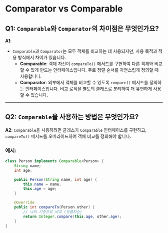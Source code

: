 # Comparator vs Comparable

## Q1: `Comparable`와 `Comparator`의 차이점은 무엇인가요?

**A1**: 
- `Comparable`과 `Comparator`는 모두 객체를 비교하는 데 사용되지만, 사용 목적과 적용 방식에서 차이가 있습니다.
  - **Comparable**: 객체 자신이 `compareTo()` 메서드를 구현하여 다른 객체와 비교할 수 있게 만드는 인터페이스입니다. 주로 정렬 순서를 자연스럽게 정의할 때 사용합니다.
  - **Comparator**: 외부에서 객체를 비교할 수 있도록 `compare()` 메서드를 정의하는 인터페이스입니다. 비교 로직을 별도의 클래스로 분리하여 더 유연하게 사용할 수 있습니다.

---

## Q2: `Comparable`을 사용하는 방법은 무엇인가요?

**A2**: 
`Comparable`을 사용하려면 클래스가 `Comparable` 인터페이스를 구현하고, `compareTo()` 메서드를 오버라이드하여 객체 비교를 정의해야 합니다. 

### 예시:
```java
class Person implements Comparable<Person> {
    String name;
    int age;

    public Person(String name, int age) {
        this.name = name;
        this.age = age;
    }

    @Override
    public int compareTo(Person other) {
        // 나이 기준으로 비교 (오름차순)
        return Integer.compare(this.age, other.age);
    }
}
